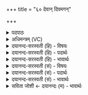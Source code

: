 +++
title = "६० देवान् दिवमगन्"

+++
<details><summary>पदपाठः</summary>

दे॒वान्। दिव॑म्। अ॒ग॒न्। य॒ज्ञः। ततः॑। मा॒। द्रवि॑णम्। अ॒ष्टु॒। म॒नु॒ष्या᳖न्। अ॒न्तरि॑क्षम्। अ॒ग॒न्। य॒ज्ञः। ततः॑। मा॒। द्रवि॑णम्। अ॒ष्टु॒। पि॒तॄन्। पृ॒थि॒वीम्। अ॒ग॒न्। य॒ज्ञः। ततः॑। मा॒। द्रवि॑णम्। अ॒ष्टु॒। यम्। कम्। च॒। लो॒कम्। अ॒ग॒न्। य॒ज्ञः। ततः॑। मे॒। भ॒द्रम्। अ॒भू॒त्। ६०।
</details>

<details><summary>अधिमन्त्रम् (VC)</summary>

- विश्वेदेवा देवताः
- वसिष्ठ ऋषिः
- स्वराड् ब्राह्मी त्रिष्टुप्
- धैवतः
</details>

<details><summary>दयानन्द-सरस्वती (हि) - विषयः</summary>

फिर भी यज्ञ विषय का उपदेश अगले मन्त्र में कहा है ॥
</details>

<details><summary>दयानन्द-सरस्वती (हि) - पदार्थः</summary>

पदार्थान्वयभाषाः -  जो (यज्ञः) पूर्वोक्त सब के करने योग्य यज्ञ (दिवम्) विद्या के प्रकाश और (देवान्) दिव्य भोगों को प्राप्त करता है, जिसको विद्वान् लोग (अगन्) प्राप्त हों, (ततः) उससे (मा) मुझ को (द्रविणम्) विद्यादि गुण (अष्टु) प्राप्त हों, जो (यज्ञः) यज्ञ (अन्तरिक्षम्) मेघमण्डल और (मनुष्यान्) मनुष्यों को प्राप्त होता है, जिसको भद्र मनुष्य (अगन्) प्राप्त होते हैं, (ततः) उस से (मा) मुझ को (द्रविणम्) धनादि पदार्थ (अष्टु) प्राप्त हों, जो (यज्ञः) यज्ञ (पृथिवीम्) पृथिवी और (पितॄन्) वसन्त आदि ऋतुओं को प्राप्त होता है, जिस को आप्त लोग (अगन्) प्राप्त होते हैं, (ततः) उससे (मा) मुझ को (द्रविणम्) प्रत्येक ऋतु का सुख (अष्टु) प्राप्त हो, जो (यज्ञः) (कम्) किसी (च) (लोकम्) लोक को प्राप्त होता है, (यम्) जिस को धर्मात्मा लोग (अगन्) प्राप्त होते हैं, (ततः) उससे (मे) मेरा (भद्रम्) कल्याण (अभूत्) हो ॥६०॥
</details>

<details><summary>दयानन्द-सरस्वती (हि) - भावार्थः</summary>

भावार्थभाषाः -  जिस यज्ञ से सब सुख होते हैं, उसका अनुष्ठान सब मनुष्यों को क्यों न करना चाहिये ॥६०॥
</details>

<details><summary>दयानन्द-सरस्वती (सं) - विषयः</summary>

पुनस्तदेवाह ॥
</details>

<details><summary>दयानन्द-सरस्वती (सं) - पदार्थः</summary>

पदार्थान्वयभाषाः -  विद्वांसो यो यज्ञो दिवं देवान् प्रापयति तमगँस्ततो मा द्रविणमष्टु, यो यज्ञोऽन्तरिक्षं मनुष्यानाप्नोति तमगँस्ततो मा द्रविणमष्टु, यो यज्ञः पृथिवीं पितॄन् प्रापयति तमगँस्ततो मा द्रविणमष्टु, यो यज्ञो यं कं च लोकमगँस्ततो मे भद्रमभूत् ॥६०॥
</details>

<details><summary>दयानन्द-सरस्वती (सं) - भावार्थः</summary>

भावार्थभाषाः -  यस्माद् यज्ञात् सर्वाणि सुखानि जायन्ते तस्यानुष्ठानं सर्वैर्मनुष्यैः कुतो न कार्य्यमिति ॥६०॥
</details>

<details><summary>सविता जोशी ← दयानन्दः (म) - भावार्थः</summary>

भावार्थभाषाः -  ज्या यज्ञाने सर्व सुख प्राप्त होते त्याचे अनुष्ठान सर्व माणसांनी का करू नये ?
</details>